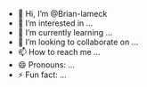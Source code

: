 - 👋 Hi, I’m @Brian-lameck
- 👀 I’m interested in ...
- 🌱 I’m currently learning ...
- 💞️ I’m looking to collaborate on ...
- 📫 How to reach me ...
- 😄 Pronouns: ...
- ⚡ Fun fact: ...

<!---
Brian-lameck/Brian-lameck is a ✨ special ✨ repository because its `README.md` (this file) appears on your GitHub profile.
You can click the Preview link to take a look at your changes.
--->
